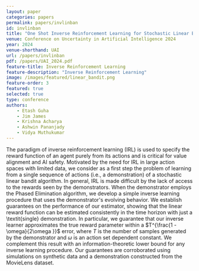 ```yaml
---
layout: paper
categories: papers
permalink: papers/invlinban
id: invlinban
title: "One Shot Inverse Reinforcement Learning for Stochastic Linear Bandits"
venue: Conference on Uncertainty in Artificial Intelligence 2024
year: 2024
venue-shorthand: UAI
url: /papers/invlinban
pdf: /papers/UAI_2024.pdf
feature-title: Inverse Reinforcement Learning
feature-description: "Inverse Reinforcement Learning"
image: /images/featured/linear_bandit.png
feature-order: 3
featured: true
selected: true
type: conference
authors:
    - Etash Guha
    - Jim James
    - Krishna Acharya
    - Ashwin Pananjady
    - Vidya Muthukumar
---
```

The paradigm of inverse reinforcement learning (IRL) is used to specify the reward function of an agent purely from its actions and is critical for value alignment and AI safety. Motivated by the need for IRL in large action spaces with limited data, we consider as a first step the problem of learning from a single sequence of actions (i.e., a demonstration) of a stochastic linear bandit algorithm. In general, IRL is made difficult by the lack of access to the rewards seen by the demonstrators. When the demonstrator employs the Phased Elimination algorithm, we develop a simple inverse learning procedure that uses the demonstrator's evolving behavior. We establish guarantees on the performance of our estimator, showing that the linear reward function can be estimated consistently in the time horizon with just a \textit{single} demonstration. In particular, we guarantee that our inverse learner approximates the true reward parameter within a $T^{\frac{1 - \omega}{2\omega }}$ error, where $T$ is the number of samples generated by the demonstrator and $\omega$ is an action set dependent constant. We complement this result with an information-theoretic lower bound for any inverse learning procedure. Our guarantees are corroborated using simulations on synthetic data and a demonstration constructed from the MovieLens dataset.